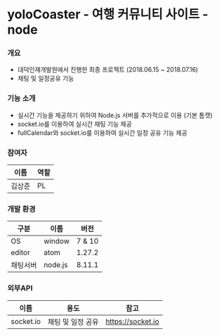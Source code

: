 # yoloCoaster - 여행 커뮤니티 사이트 - node
### 개요
- 대덕인재개발원에서 진행한 최종 프로젝트 (2018.06.15 ~ 2018.07.16)
- 채팅 및 일정공유 기능

### 기능 소개
- 실시간 기능을 제공하기 위하여 Node.js 서버를 추가적으로 이용 (기본 톰캣)
- socket.io를 이용하여 실시간 채팅 기능 제공
- fullCalendar와 socket.io를 이용하여 실시간 일정 공유 기능 제공

### 참여자
이름|역할
---|---
김상준  |  PL

### 개발 환경
구분 | 이름 | 버전
---|---|---
OS  | window  |  7 & 10
editor  |  atom  |  1.27.2
채팅서버  |  node.js  |  8.11.1

### 외부API
이름 | 용도 | 참고
--- | --- | ---
socket.io  | 채팅 및 일정 공유  |  https://socket.io
